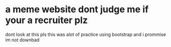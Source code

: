 # a meme website dont judge me if your a recruiter plz
dont look at this pls this was alot of practice using bootstrap and i prommise im not downbad
